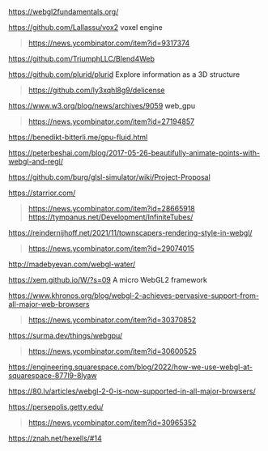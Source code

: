 https://webgl2fundamentals.org/

https://github.com/Lallassu/vox2 voxel engine
> https://news.ycombinator.com/item?id=9317374

https://github.com/TriumphLLC/Blend4Web

https://github.com/plurid/plurid Explore information as a 3D structure
> https://github.com/ly3xqhl8g9/delicense

https://www.w3.org/blog/news/archives/9059 web_gpu
> https://news.ycombinator.com/item?id=27194857

https://benedikt-bitterli.me/gpu-fluid.html

https://peterbeshai.com/blog/2017-05-26-beautifully-animate-points-with-webgl-and-regl/

https://github.com/burg/glsl-simulator/wiki/Project-Proposal

https://starrior.com/
> https://news.ycombinator.com/item?id=28665918 
> https://tympanus.net/Development/InfiniteTubes/

https://reindernijhoff.net/2021/11/townscapers-rendering-style-in-webgl/
> https://news.ycombinator.com/item?id=29074015

http://madebyevan.com/webgl-water/

https://xem.github.io/W/?s=09 A micro WebGL2 framework

https://www.khronos.org/blog/webgl-2-achieves-pervasive-support-from-all-major-web-browsers
> https://news.ycombinator.com/item?id=30370852

https://surma.dev/things/webgpu/
> https://news.ycombinator.com/item?id=30600525

https://engineering.squarespace.com/blog/2022/how-we-use-webgl-at-squarespace-877l9-8lyaw

https://80.lv/articles/webgl-2-0-is-now-supported-in-all-major-browsers/

https://persepolis.getty.edu/
> https://news.ycombinator.com/item?id=30965352

https://znah.net/hexells/#14
> 


